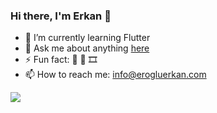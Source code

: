 ### Hi there, I'm Erkan 👋

- 🌱 I’m currently learning Flutter
- 💬 Ask me about anything [here](https://twitter.com/_ErkanEroglu97)
- ⚡ Fun fact: 🏀 🎵 🎞 
- 📫 How to reach me: info@erogluerkan.com


<img src="https://github-readme-stats.vercel.app/api?username=erkaneroglu&&show_icons=true&title_color=ffffff&icon_color=bb2acf&text_color=daf7dc&bg_color=191919">
